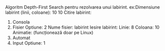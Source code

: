 Algoritm Depth-First Search pentru rezolvarea unui labirint.
ex:Dimensiune labirint (linii, coloane): 10 10
Citire labirint:
1. Consola
2. Fisier
Optiune: 2
Nume fisier: labirint
Iesire labirint:
Linie: 8
Coloana: 10
Animatie: (funcționează doar pe Linux)
1. Automat
2. Input
Optiune: 1
